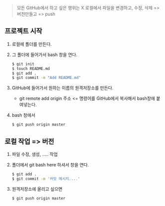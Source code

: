 > 모든 GitHub에서 하고 싶은 행위는 X
> 로컬에서 파일을 변경하고, 수정, 삭제 => 버전만들고 => push 

## 프로젝트 시작

1. 로컬에 폴더를 만든다.

2. 그 폴더에 들어가서 bash 창을 연다.

   ```bash
   $ git init
   $ touch README.md
   $ git add .
   $ git commit -m "Add README.md"
   ```

3. GitHub에 들어가서 원하는 이름의 원격저장소를 만든다.

   * git remote add origin 주소 <= 명령어를 GitHub에서 복사해서 bash창에 붙여넣는다.

4. bash 창에서 

   ```bash
   $ git push origin master
   ```

## 로컬 작업 => 버전

1. 파일 수정, 생성, ..... 작업

2. 폴더에서 git bash here 하셔서 창을 연다. 

   ```bash
   $ git add .
   $ git commit -m '커밋 메시지....'
   ```

3. 원격저장소에 올리고 싶으면 

   ```bash
   $ git push origin master
   ```

   